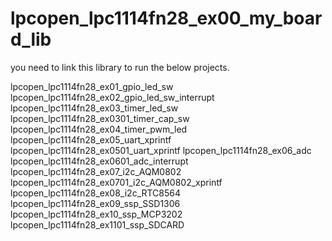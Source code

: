 # lpcopen_lpc1114fn28_ex00_my_board_lib
you need to link this library to run the below projects.

lpcopen_lpc1114fn28_ex01_gpio_led_sw
lpcopen_lpc1114fn28_ex02_gpio_led_sw_interrupt
lpcopen_lpc1114fn28_ex03_timer_led_sw
lpcopen_lpc1114fn28_ex0301_timer_cap_sw
lpcopen_lpc1114fn28_ex04_timer_pwm_led
lpcopen_lpc1114fn28_ex05_uart_xprintf
lpcopen_lpc1114fn28_ex0501_uart_xprintf
lpcopen_lpc1114fn28_ex06_adc
lpcopen_lpc1114fn28_ex0601_adc_interrupt
lpcopen_lpc1114fn28_ex07_i2c_AQM0802
lpcopen_lpc1114fn28_ex0701_i2c_AQM0802_xprintf
lpcopen_lpc1114fn28_ex08_i2c_RTC8564
lpcopen_lpc1114fn28_ex09_ssp_SSD1306
lpcopen_lpc1114fn28_ex10_ssp_MCP3202
lpcopen_lpc1114fn28_ex1101_ssp_SDCARD



